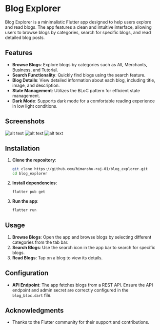 # Blog Explorer

Blog Explorer is a minimalistic Flutter app designed to help users explore and read blogs. The app features a clean and intuitive interface, allowing users to browse blogs by categories, search for specific blogs, and read detailed blog posts.

## Features

- **Browse Blogs**: Explore blogs by categories such as All, Merchants, Business, and Tutorial.
- **Search Functionality**: Quickly find blogs using the search feature.
- **Blog Details**: View detailed information about each blog, including title, image, and description.
- **State Management**: Utilizes the BLoC pattern for efficient state management.
- **Dark Mode**: Supports dark mode for a comfortable reading experience in low light conditions.

## Screenshots

![alt text](assets/images/blog_explorer_1.jpg)
![alt text](assets/images/blog_explorer_2.jpg)
![alt text](assets/images/blog_explorer_3.jpg)


## Installation

1. **Clone the repository**:
    ```bash
    git clone https://github.com/himanshu-raj-01/blog_explorer.git
    cd blog_explorer
    ```

2. **Install dependencies**:
    ```bash
    flutter pub get
    ```

3. **Run the app**:
    ```bash
    flutter run
    ```

## Usage

1. **Browse Blogs**: Open the app and browse blogs by selecting different categories from the tab bar.
2. **Search Blogs**: Use the search icon in the app bar to search for specific blogs.
3. **Read Blogs**: Tap on a blog to view its details.

## Configuration

- **API Endpoint**: The app fetches blogs from a REST API. Ensure the API endpoint and admin secret are correctly configured in the `blog_bloc.dart` file.


## Acknowledgments

- Thanks to the Flutter community for their support and contributions.


